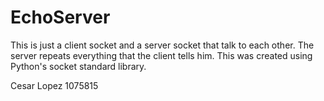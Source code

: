 # EchoServer
This is just a client socket and a server socket that talk to each other.
The server repeats everything that the client tells him.
This was created using Python's socket standard library.

Cesar Lopez
1075815
